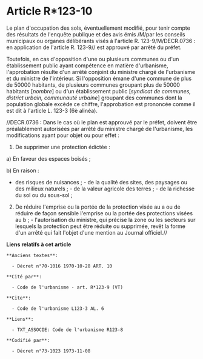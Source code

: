 # Article R*123-10

Le plan d'occupation des sols, éventuellement modifié, pour tenir compte des résultats de l'enquête publique et des avis
émis /M/par les conseils municipaux ou organes délibérants visés à l'article R. 123-9/M/DECR.0736 : en application de
l'article R. 123-9// est approuvé par arrêté du préfet.

Toutefois, en cas d'opposition d'une ou plusieurs communes ou d'un établissement public ayant compétence en matière
d'urbanisme, l'approbation résulte d'un arrêté conjoint du ministre chargé de l'urbanisme et du ministre de l'intérieur. Si
l'opposition émane d'une commune de plus de 50000 habitants, de plusieurs communes groupant plus de 50000 habitants
[*nombre*] ou d'un établissement public [*syndicat de communes, district urbain, communauté urbaine*] groupant des communes
dont la population globale excède ce chiffre, l'approbation est prononcée comme il est dit à l'article L. 123-3 (6è alinéa).

//DECR.0736 : Dans le cas où le plan est approuvé par le préfet, doivent être préalablement autorisées par arrêté du ministre
chargé de l'urbanisme, les modifications ayant pour objet ou pour effet :

1. De supprimer une protection édictée :

a) En faveur des espaces boisés ;

b) En raison :

- des risques de nuisances ; - de la qualité des sites, des paysages ou des milieux naturels ; - de la valeur agricole des
terres ; - de la richesse du sol ou du sous-sol ;

2. De réduire l'emprise ou la portée de la protection visée au a ou de réduire de façon sensible l'emprise ou la portée des
protections visées au b ; - l'autorisation du ministre, qui précise la zone ou les secteurs sur lesquels la protection peut
être réduite ou supprimée, revêt la forme d'un arrêté qui fait l'objet d'une mention au Journal officiel.//

**Liens relatifs à cet article**

	**Anciens textes**:

	  - Décret n°70-1016 1970-10-28 ART. 10

	**Cité par**:

	  - Code de l'urbanisme - art. R*123-9 (VT)

	**Cite**:

	  - Code de l'urbanisme L123-3 AL. 6

	**Liens**:

	  - TXT_ASSOCIE: Code de l'urbanisme R123-8

	**Codifié par**:

	  - Décret n°73-1023 1973-11-08
